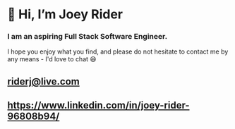 # 👋 Hi, I’m Joey Rider
### I am an aspiring Full Stack Software Engineer.
I hope you enjoy what you find, and please do not hesitate to contact me by any means - I'd love to chat 😄

## riderj@live.com
## https://www.linkedin.com/in/joey-rider-96808b94/
